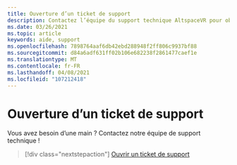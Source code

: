 ```yaml
---
title: Ouverture d’un ticket de support
description: Contactez l’équipe du support technique AltspaceVR pour obtenir de l’aide, ouvrir un ticket de support ou suggérer une nouvelle fonctionnalité.
ms.date: 03/26/2021
ms.topic: article
keywords: aide, support
ms.openlocfilehash: 7898764aaf6db42ebd288948f2ff806c9937bf88
ms.sourcegitcommit: d84a6adf631ff02b106e682238f2861477caef1e
ms.translationtype: MT
ms.contentlocale: fr-FR
ms.lasthandoff: 04/08/2021
ms.locfileid: "107212418"
---
```

# <a name="open-a-support-ticket"></a>Ouverture d’un ticket de support

Vous avez besoin d’une main ? Contactez notre équipe de support technique !

> [!div class="nextstepaction"] 
> [Ouvrir un ticket de support](https://help.altvr.com/hc/en-us/requests/new)
